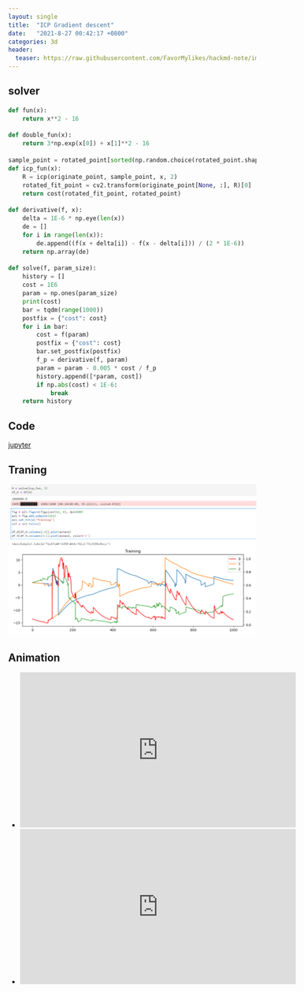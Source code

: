```yaml
---
layout: single
title:  "ICP Gradient descent"
date:   "2021-8-27 00:42:17 +0800"
categories: 3d
header:
  teaser: https://raw.githubusercontent.com/FavorMylikes/hackmd-note/img/img20210828004409.png
---
```


## solver

```python
def fun(x):
    return x**2 - 16

def double_fun(x):
    return 3*np.exp(x[0]) + x[1]**2 - 16

sample_point = rotated_point[sorted(np.random.choice(rotated_point.shape[0], 20, replace=False)), :]
def icp_fun(x):
    R = icp(originate_point, sample_point, x, 2)
    rotated_fit_point = cv2.transform(originate_point[None, :], R)[0]
    return cost(rotated_fit_point, rotated_point)

def derivative(f, x):
    delta = 1E-6 * np.eye(len(x))
    de = []
    for i in range(len(x)):
        de.append((f(x + delta[i]) - f(x - delta[i])) / (2 * 1E-6))
    return np.array(de)

def solve(f, param_size):
    history = []
    cost = 1E6
    param = np.ones(param_size)
    print(cost)
    bar = tqdm(range(1000))
    postfix = {"cost": cost}
    for i in bar:
        cost = f(param)
        postfix = {"cost": cost}
        bar.set_postfix(postfix)
        f_p = derivative(f, param)
        param = param - 0.005 * cost / f_p
        history.append([*param, cost])
        if np.abs(cost) < 1E-6:
            break
    return history
```

## Code

[jupyter](http://ucas/jupyter/lab/tree/3d/model/icp/icp_2d.ipynb)

## Traning

<img src="https://raw.githubusercontent.com/FavorMylikes/hackmd-note/img/img20210828004409.png" alt="20210828004409"/>

## Animation

- <iframe width="560" height="315" src="https://youtube.com/embed/OfrOVlea25U" title="YouTube video player" frameborder="0" allow="accelerometer; autoplay; clipboard-write; encrypted-media; gyroscope; picture-in-picture" allowfullscreen></iframe>

- <iframe width="560" height="315" src="https://youtube.com/embed/4lmQZMWoWog" title="YouTube video player" frameborder="0" allow="accelerometer; autoplay; clipboard-write; encrypted-media; gyroscope; picture-in-picture" allowfullscreen></iframe>
